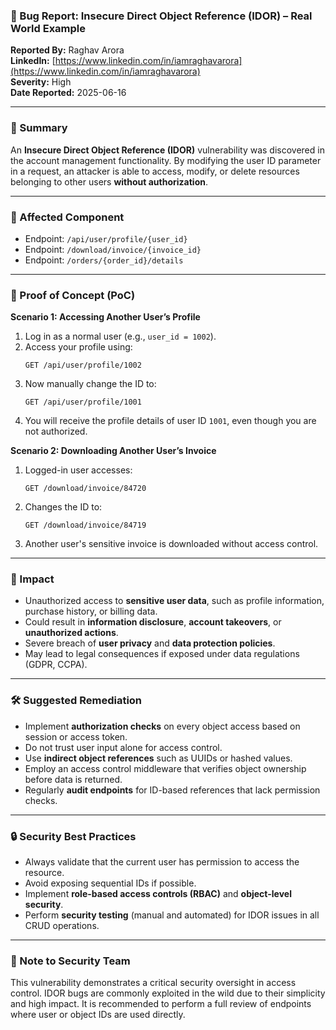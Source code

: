 ### 🐞 Bug Report: Insecure Direct Object Reference (IDOR) – Real World Example

**Reported By:** Raghav Arora  
**LinkedIn:** [https://www.linkedin.com/in/iamraghavarora](https://www.linkedin.com/in/iamraghavarora)  
**Severity:** High  
**Date Reported:** 2025-06-16

---

### 📄 Summary

An **Insecure Direct Object Reference (IDOR)** vulnerability was discovered in the account management functionality. By modifying the user ID parameter in a request, an attacker is able to access, modify, or delete resources belonging to other users **without authorization**.

---

### 📌 Affected Component

- Endpoint: `/api/user/profile/{user_id}`  
- Endpoint: `/download/invoice/{invoice_id}`  
- Endpoint: `/orders/{order_id}/details`

---

### 🚨 Proof of Concept (PoC)

**Scenario 1: Accessing Another User’s Profile**

1. Log in as a normal user (e.g., `user_id = 1002`).
2. Access your profile using:
   ```
   GET /api/user/profile/1002
   ```
3. Now manually change the ID to:
   ```
   GET /api/user/profile/1001
   ```
4. You will receive the profile details of user ID `1001`, even though you are not authorized.

**Scenario 2: Downloading Another User’s Invoice**

1. Logged-in user accesses:
   ```
   GET /download/invoice/84720
   ```
2. Changes the ID to:
   ```
   GET /download/invoice/84719
   ```
3. Another user's sensitive invoice is downloaded without access control.

---

### 🎯 Impact

- Unauthorized access to **sensitive user data**, such as profile information, purchase history, or billing data.
- Could result in **information disclosure**, **account takeovers**, or **unauthorized actions**.
- Severe breach of **user privacy** and **data protection policies**.
- May lead to legal consequences if exposed under data regulations (GDPR, CCPA).

---

### 🛠️ Suggested Remediation

- Implement **authorization checks** on every object access based on session or access token.
- Do not trust user input alone for access control.
- Use **indirect object references** such as UUIDs or hashed values.
- Employ an access control middleware that verifies object ownership before data is returned.
- Regularly **audit endpoints** for ID-based references that lack permission checks.

---

### 🔒 Security Best Practices

- Always validate that the current user has permission to access the resource.
- Avoid exposing sequential IDs if possible.
- Implement **role-based access controls (RBAC)** and **object-level security**.
- Perform **security testing** (manual and automated) for IDOR issues in all CRUD operations.

---

### 🙏 Note to Security Team

This vulnerability demonstrates a critical security oversight in access control. IDOR bugs are commonly exploited in the wild due to their simplicity and high impact. It is recommended to perform a full review of endpoints where user or object IDs are used directly.
